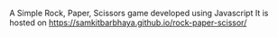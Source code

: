 A Simple Rock, Paper, Scissors game developed using Javascript
It is hosted on https://samkitbarbhaya.github.io/rock-paper-scissor/ 
